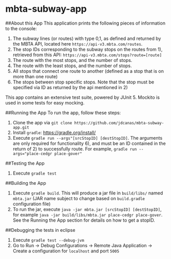 # mbta-subway-app

##About this App
This application prints the following pieces of information to the console:
1. The subway lines (or routes) with type 0,1, as defined and returned by the MBTA API, located here `https://api-v3.mbta.com/routes`. 
2. The stop IDs corresponding to the subway stops on the routes from 1), retrieved from this API: `https://api-v3.mbta.com/stops?route=[route]`
3. The route with the most stops, and the number of stops. 
4. The route with the least stops, and the number of stops.
5. All stops that connect one route to another (defined as a stop that is on more than one route) 
6. The stops between stop specific stops. Note that the stop must be specified via ID as returned by the api mentioned in 2)

This app contains an extensive test suite, powered by JUnit 5. Mockito is used in some tests for easy mocking.

##Running the App
To run the app, follow these steps:
1. Clone the app via `git clone https://github.com/jdcanas/mbta-subway-app.git`
2. Install `gradle`: https://gradle.org/install/
3. Execute `gradle run --args"[srcStopID] [destStopID]`. The arguments are only required for functionality 6), and must be an ID contained in the return of 2) to successfully route. For example, `gradle run --args="place-cedgr place-gover"`

##Testing the App
1. Execute `gradle test`

##Building the App
1. Execute `gradle build`. This will produce a jar file in `build/libs/` named `mbta.jar` (JAR name subject to change based on `build.gradle` configuration file)
2. To run the jar, execute `java -jar mbta.jar [srcStopID] [destStopID]`, for example `java -jar build/libs/mbta.jar place-cedgr place-gover`. See the Running the App section for details on how to get a stopID. 

##Debugging the tests in eclipse
1. Execute `gradle test --debug-jvm`
2. Go to Run -> Debug Configurations -> Remote Java Application -> Create a configuration for `localhost` and port `5005`